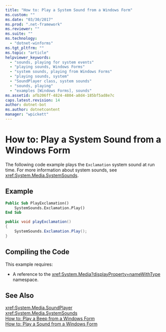 ```yaml
---
title: "How to: Play a System Sound from a Windows Form"
ms.custom: ""
ms.date: "03/30/2017"
ms.prod: ".net-framework"
ms.reviewer: ""
ms.suite: ""
ms.technology: 
  - "dotnet-winforms"
ms.tgt_pltfrm: ""
ms.topic: "article"
helpviewer_keywords: 
  - "sounds, playing for system events"
  - "playing sounds, Windows Forms"
  - "system sounds, playing from Windows Forms"
  - "playing sounds, system"
  - "SoundPlayer class, system sounds"
  - "sounds, playing"
  - "examples [Windows Forms], sounds"
ms.assetid: afb206ff-4824-4804-a8d4-185bf5ad8e7c
caps.latest.revision: 14
author: dotnet-bot
ms.author: dotnetcontent
manager: "wpickett"
---
```

# How to: Play a System Sound from a Windows Form
The following code example plays the `Exclamation` system sound at run time. For more information about system sounds, see <xref:System.Media.SystemSounds>.  
  
## Example  
  
```vb  
Public Sub PlayExclamation()  
    SystemSounds.Exclamation.Play()  
End Sub  
```  
  
```csharp  
public void playExclamation()  
{  
    SystemSounds.Exclamation.Play();  
}  
```  
  
## Compiling the Code  
 This example requires:  
  
-   A reference to the <xref:System.Media?displayProperty=nameWithType> namespace.  
  
## See Also  
 <xref:System.Media.SoundPlayer>   
 <xref:System.Media.SystemSounds>   
 [How to: Play a Beep from a Windows Form](../../../../docs/framework/winforms/controls/how-to-play-a-beep-from-a-windows-form.md)   
 [How to: Play a Sound from a Windows Form](../../../../docs/framework/winforms/controls/how-to-play-a-sound-from-a-windows-form.md)
